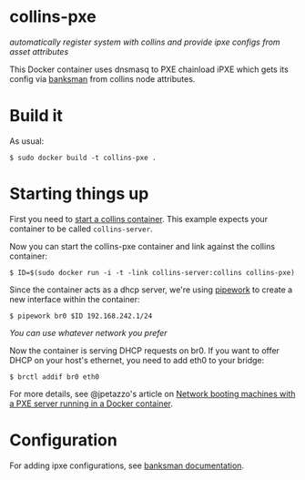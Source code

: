 # collins-pxe

*automatically register system with collins and provide ipxe configs from asset attributes*

This Docker container uses dnsmasq to PXE chainload iPXE which gets its
config via [banksman](https://github.com/discordianfish/banksman) from
collins node attributes.


# Build it

As usual:

    $ sudo docker build -t collins-pxe .


# Starting things up

First you need to
[start a collins container](https://github.com/discordianfish/collins/blob/dockerize/DOCKER.md).
This example expects your container to be called `collins-server`.

Now you can start the collins-pxe container and link against the
collins container:

    $ ID=$(sudo docker run -i -t -link collins-server:collins collins-pxe)

Since the container acts as a dhcp server, we're using
[pipework](https://github.com/jpetazzo/pipework) to create a new
interface within the container:

    $ pipework br0 $ID 192.168.242.1/24

*You can use whatever network you prefer*

Now the container is serving DHCP requests on br0. If you want to offer
DHCP on your host's ethernet, you need to add eth0 to your bridge:

    $ brctl addif br0 eth0

For more details, see @jpetazzo's article on
[Network booting machines with a PXE server running in a Docker container](http://jpetazzo.github.io/2013/12/07/pxe-netboot-docker/).


# Configuration

For adding ipxe configurations, see
[banksman documentation](https://github.com/discordianfish/banksman#quick-start).

